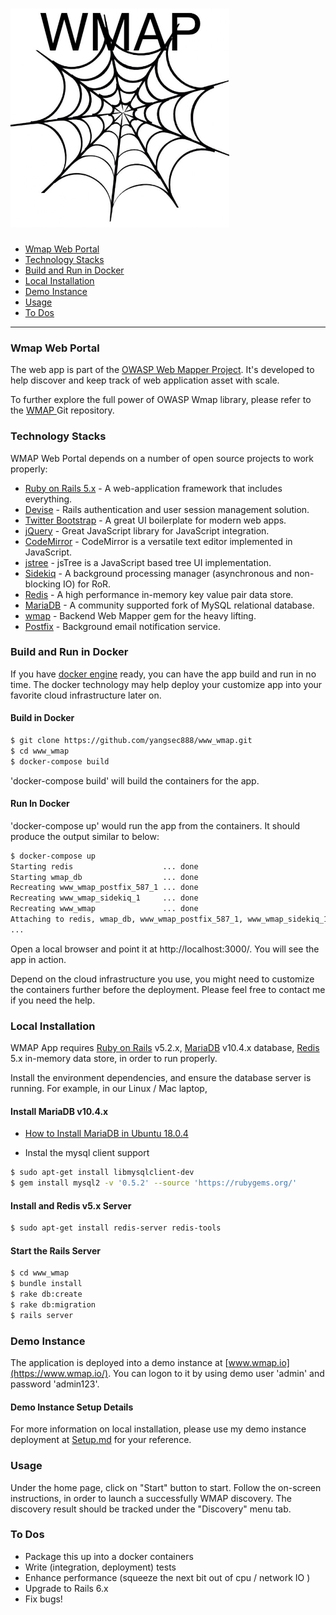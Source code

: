 [<img src='/wmap_logo.jpg' width='350' height='350'>](https://github.com/yangsec888/www_wmap)
=====================

- [Wmap Web Portal](#wmap-web-portal)
- [Technology Stacks](#technology-stacks)
- [Build and Run in Docker](#build-and-run-in-docker)
- [Local Installation](#local-installation)
- [Demo Instance](#demo-instance)
- [Usage](#usage)
- [To Dos](#to-dos)

---

### Wmap Web Portal

The web app is part of the [OWASP Web Mapper Project](https://www.owasp.org/index.php/OWASP_Web_Mapper_Project). It's developed to help discover and keep track of web application asset with scale.

To further explore the full power of OWASP Wmap library, please refer to the <a href="https://github.com/yangsec888/wmap" target="_blank"> WMAP </a> Git repository.


### Technology Stacks

WMAP Web Portal depends on a number of open source projects to work properly:

* [Ruby on Rails 5.x](https://rubyonrails.org/) - A web-application framework that includes everything.
* [Devise](https://github.com/plataformatec/devise/wiki) - Rails authentication and user session management solution.
* [Twitter Bootstrap](https://getbootstrap.com/) - A great UI boilerplate for modern web apps.
* [jQuery](https://jquery.com/) - Great JavaScript library for JavaScript integration.
* [CodeMirror](https://codemirror.net/) - CodeMirror is a versatile text editor implemented in JavaScript.
* [jstree](https://www.jstree.com/) -  jsTree is a JavaScript based tree UI implementation.
* [Sidekiq](https://github.com/mperham/sidekiq) - A background processing manager (asynchronous and non-blocking IO) for RoR.
* [Redis](https://redis.io/) - A high performance in-memory key value pair data store.
* [MariaDB](https://mariadb.org/) - A community supported fork of MySQL relational database.
* [wmap](https://github.com/yangsec888/wmap) - Backend Web Mapper gem for the heavy lifting.
* [Postfix](http://www.postfix.org/) - Background email notification service.

### Build and Run in Docker

If you have [docker engine](https://docs.docker.com/install/) ready, you can have the app build and run in no time.
The docker technology may help deploy your customize app into your favorite cloud infrastructure later on.

#### Build in Docker   
```sh
$ git clone https://github.com/yangsec888/www_wmap.git
$ cd www_wmap
$ docker-compose build
```
'docker-compose build' will build the containers for the app.

#### Run In Docker

'docker-compose up' would run the app from the containers.
It should produce the output similar to below:
```sh
$ docker-compose up
Starting redis                    ... done
Starting wmap_db                  ... done
Recreating www_wmap_postfix_587_1 ... done
Recreating www_wmap_sidekiq_1     ... done
Recreating www_wmap               ... done
Attaching to redis, wmap_db, www_wmap_postfix_587_1, www_wmap_sidekiq_1, www_wmap
...
```
Open a local browser and point it at http://localhost:3000/. You will see the app in action.

Depend on the cloud infrastructure you use, you might need to customize the containers further before the deployment.
Please feel free to contact me if you need the help.

### Local Installation

WMAP App requires [Ruby on Rails](http://rubyonrails.org) v5.2.x, [MariaDB](https://www.mysql.com/) v10.4.x database, [Redis](https://redis.io/) 5.x in-memory data store, in order to run properly.

Install the environment dependencies, and ensure the database server is running. For example, in our Linux / Mac laptop,

#### Install MariaDB v10.4.x
* [How to Install MariaDB in Ubuntu 18.0.4](https://linuxize.com/post/how-to-install-mariadb-on-ubuntu-18-04/)

* Instal the mysql client support
```sh
$ sudo apt-get install libmysqlclient-dev
$ gem install mysql2 -v '0.5.2' --source 'https://rubygems.org/'
```

#### Install and Redis v5.x Server
```sh
$ sudo apt-get install redis-server redis-tools
```

#### Start the Rails Server

```sh
$ cd www_wmap
$ bundle install
$ rake db:create
$ rake db:migration
$ rails server
```

### Demo Instance
The application is deployed into a demo instance at [www.wmap.io](https://www.wmap.io/). You can logon to it by using demo user 'admin' and password 'admin123'.


####  Demo Instance Setup Details  
For more information on local installation, please use my demo instance deployment at [Setup.md](Setup.md) for your reference.


### Usage
Under the home page, click on "Start" button to start. Follow the on-screen instructions, in order to launch a successfully WMAP discovery. The discovery result should be tracked under the "Discovery" menu tab.

### To Dos

 - Package this up into a docker containers
 - Write (integration, deployment) tests
 - Enhance performance (squeeze the next bit out of cpu / network IO )
 - Upgrade to Rails 6.x
 - Fix bugs!
